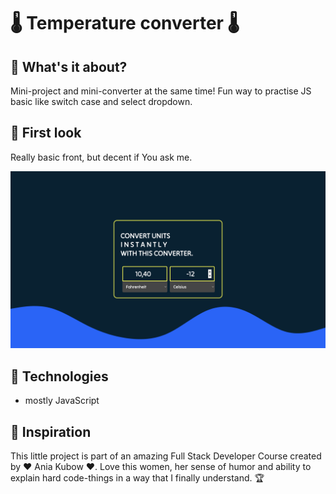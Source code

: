 
# 🌡 Temperature converter 🌡

## 🌌 What's it about?

Mini-project and mini-converter at the same time! Fun way to practise JS basic like switch case and select dropdown.

## 🌌 First look 
Really basic front, but decent if You ask me.

![first page](./img/screen_1.png)


## 🌌 Technologies

+ mostly JavaScript

## 🌌 Inspiration
This little project is part of an amazing Full Stack Developer Course created by  ♥ Ania Kubow ♥. Love this women, her sense of humor and ability to explain hard code-things in a way that I finally understand. 🏆
